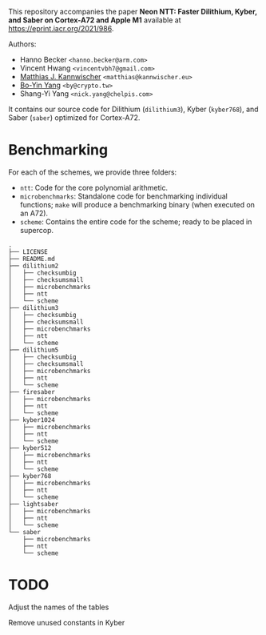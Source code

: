 This repository accompanies the paper **Neon NTT: Faster Dilithium, Kyber, and Saber on Cortex-A72 and Apple M1** available at https://eprint.iacr.org/2021/986.


Authors: 
 - Hanno Becker `<hanno.becker@arm.com>`
 - Vincent Hwang `<vincentvbh7@gmail.com>`
 - [Matthias J. Kannwischer](https://kannwischer.eu/) `<matthias@kannwischer.eu>`
 - [Bo-Yin Yang](https://homepage.iis.sinica.edu.tw/pages/byyang/) `<by@crypto.tw>` 
 - Shang-Yi Yang `<nick.yang@chelpis.com>`

It contains our source code for Dilithium (`dilithium3`), Kyber (`kyber768`), and Saber (`saber`) optimized for Cortex-A72. 

# Benchmarking 

For each of the schemes, we provide three folders: 
- `ntt`: Code for the core polynomial arithmetic. 
- `microbenchmarks`: Standalone code for benchmarking individual functions; `make` will produce a benchmarking binary (when executed on an A72).
- `scheme`: Contains the entire code for the scheme; ready to be placed in supercop. 

```
.
├── LICENSE
├── README.md
├── dilithium2
│   ├── checksumbig
│   ├── checksumsmall
│   ├── microbenchmarks
│   ├── ntt
│   └── scheme
├── dilithium3
│   ├── checksumbig
│   ├── checksumsmall
│   ├── microbenchmarks
│   ├── ntt
│   └── scheme
├── dilithium5
│   ├── checksumbig
│   ├── checksumsmall
│   ├── microbenchmarks
│   ├── ntt
│   └── scheme
├── firesaber
│   ├── microbenchmarks
│   ├── ntt
│   └── scheme
├── kyber1024
│   ├── microbenchmarks
│   ├── ntt
│   └── scheme
├── kyber512
│   ├── microbenchmarks
│   ├── ntt
│   └── scheme
├── kyber768
│   ├── microbenchmarks
│   ├── ntt
│   └── scheme
├── lightsaber
│   ├── microbenchmarks
│   ├── ntt
│   └── scheme
└── saber
    ├── microbenchmarks
    ├── ntt
    └── scheme
```

# TODO
Adjust the names of the tables

Remove unused constants in Kyber



